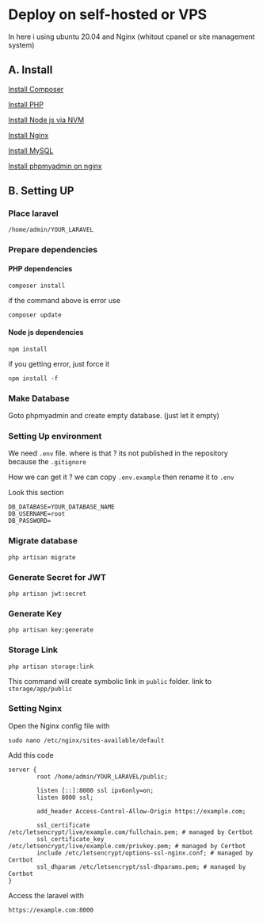 # Deploy on self-hosted or VPS

In here i using ubuntu 20.04 and Nginx (whitout cpanel or site management system)

## A. Install

[Install Composer](https://getcomposer.org/download/)

[Install PHP](https://www.digitalocean.com/community/tutorials/how-to-install-php-8-1-and-set-up-a-local-development-environment-on-ubuntu-22-04)

[Install Node js via NVM](https://www.digitalocean.com/community/tutorials/how-to-install-node-js-on-ubuntu-20-04#option-3-installing-node-using-the-node-version-manager)

[Install Nginx](https://www.digitalocean.com/community/tutorials/how-to-install-nginx-on-ubuntu-20-04)

[Install MySQL](https://www.digitalocean.com/community/tutorials/how-to-install-mysql-on-ubuntu-20-04)


[Install phpmyadmin on nginx](https://www.digitalocean.com/community/tutorials/how-to-install-and-secure-phpmyadmin-with-nginx-on-an-ubuntu-20-04-server)

## B. Setting UP

### Place laravel

```
/home/admin/YOUR_LARAVEL
```

### Prepare dependencies

#### PHP dependencies

```
composer install
```

if the command above is error use

```
composer update
```

#### Node js dependencies

```
npm install
```

if you getting error, just force it

```
npm install -f
```

### Make Database

Goto phpmyadmin and create empty database. (just let it empty)

### Setting Up environment

We need `.env` file. where is that ? its not published in the repository because the `.gitignore`

How we can get it ? we can copy `.env.example` then rename it to `.env`

Look this section

```
DB_DATABASE=YOUR_DATABASE_NAME
DB_USERNAME=root
DB_PASSWORD=
```

### Migrate database

```
php artisan migrate
```

### Generate Secret for JWT

```
php artisan jwt:secret
```

### Generate Key

```
php artisan key:generate
```

### Storage Link

```
php artisan storage:link
```

This command will create symbolic link in `public` folder. link to `storage/app/public`

### Setting Nginx


Open the Nginx config file with

```
sudo nano /etc/nginx/sites-available/default
```

Add this code

```
server {
        root /home/admin/YOUR_LARAVEL/public;

        listen [::]:8000 ssl ipv6only=on;
        listen 8000 ssl;

        add_header Access-Control-Allow-Origin https://example.com;

        ssl_certificate /etc/letsencrypt/live/example.com/fullchain.pem; # managed by Certbot
        ssl_certificate_key /etc/letsencrypt/live/example.com/privkey.pem; # managed by Certbot
        include /etc/letsencrypt/options-ssl-nginx.conf; # managed by Certbot
        ssl_dhparam /etc/letsencrypt/ssl-dhparams.pem; # managed by Certbot
}
```

Access the laravel with

```
https://example.com:8000
```
